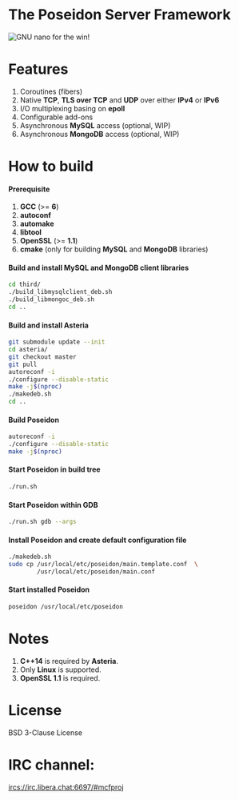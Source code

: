 # The Poseidon Server Framework

![GNU nano for the win!](https://raw.githubusercontent.com/lhmouse/poseidon/master/GNU-nano-FTW.png)

# Features

1. Coroutines (fibers)
2. Native **TCP**, **TLS over TCP** and **UDP** over either **IPv4** or **IPv6**
3. I/O multiplexing basing on **epoll**
4. Configurable add-ons
5. Asynchronous **MySQL** access (optional, WIP)
6. Asynchronous **MongoDB** access (optional, WIP)

# How to build

#### Prerequisite

1. **GCC** (>= **6**)
2. **autoconf**
3. **automake**
4. **libtool**
5. **OpenSSL** (>= **1.1**)
6. **cmake** (only for building **MySQL** and **MongoDB** libraries)

#### Build and install MySQL and MongoDB client libraries

```sh
cd third/
./build_libmysqlclient_deb.sh
./build_libmongoc_deb.sh
cd ..
```

#### Build and install Asteria

```sh
git submodule update --init
cd asteria/
git checkout master
git pull
autoreconf -i
./configure --disable-static
make -j$(nproc)
./makedeb.sh
cd ..
```

#### Build Poseidon

```sh
autoreconf -i
./configure --disable-static
make -j$(nproc)
```

#### Start Poseidon in build tree

```sh
./run.sh
```

#### Start Poseidon within **GDB**

```sh
./run.sh gdb --args
```

#### Install Poseidon and create default configuration file

```sh
./makedeb.sh
sudo cp /usr/local/etc/poseidon/main.template.conf  \
        /usr/local/etc/poseidon/main.conf
```

#### Start installed Poseidon

```sh
poseidon /usr/local/etc/poseidon
```

# Notes

1. **C++14** is required by **Asteria**.
2. Only **Linux** is supported.
3. **OpenSSL 1.1** is required.

# License

BSD 3-Clause License

# IRC channel:

<ircs://irc.libera.chat:6697/#mcfproj>
